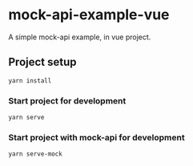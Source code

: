 # mock-api-example-vue
A simple mock-api example, in vue project.

## Project setup
```
yarn install
```

### Start project for development
```
yarn serve
```

### Start project with mock-api for development
```
yarn serve-mock
```
